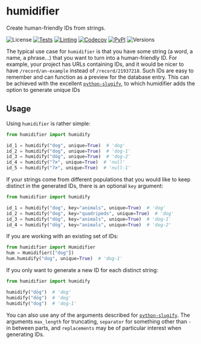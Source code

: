 # humidifier

Create human-friendly IDs from strings.

![License](https://img.shields.io/github/license/fmatter/humidifier)
[![Tests](https://img.shields.io/github/actions/workflow/status/fmatter/humidifier/tests.yml?branch=main&label=tests)](https://github.com/fmatter/humidifier/actions/workflows/tests.yml)
[![Linting](https://img.shields.io/github/actions/workflow/status/fmatter/humidifier/lint.yml?branch=main&label=linting)](https://github.com/fmatter/humidifier/actions/workflows/lint.yml)
[![Codecov](https://img.shields.io/codecov/c/github/fmatter/humidifier)](https://app.codecov.io/gh/fmatter/humidifier/)
[![PyPI](https://img.shields.io/pypi/v/humidifier.svg)](https://pypi.org/project/humidifier)
![Versions](https://img.shields.io/pypi/pyversions/humidifier)

The typical use case for `humidifier` is that you have some string (a word, a name, a phrase...) that you want to turn into a human-friendly ID.
For example, your project has URLs containing IDs, and it would be nicer to have `/record/an-example` instead of `/record/21937218`.
Such IDs are easy to remember and can function as a preview for the database entry.
This can be achieved with the excellent [`python-slugify`](https://github.com/un33k/python-slugify), to which humidifier adds the option to generate unique IDs


## Usage
Using `humidifier` is rather simple:

```python
from humidifier import humidify

id_1 = humidify("dog", unique=True)  # 'dog'
id_2 = humidify("dog", unique=True)  # 'dog-1'
id_3 = humidify("dög", unique=True)  # 'dog-2'
id_4 = humidify("ʔɚ", unique=True)  # 'null'
id_5 = humidify("ʔɚ", unique=True)  # 'null-1'
```

If your strings come from different populations that you would like to keep distinct in the generated IDs, there is an optional `key` argument:

```python
from humidifier import humidify

id_1 = humidify("dog", key="animals", unique=True)  # 'dog'
id_2 = humidify("dog", key="quadripeds", unique=True)  # 'dog'
id_3 = humidify("dög", key="animals", unique=True)  # 'dog-1'
id_4 = humidify("dög", key="animals", unique=True)  # 'dog-2'
```

If you are working with an existing set of IDs:

```python
from humidifier import Humidifier
hum = Humidifier(["dog"])
hum.humidify("dog", unique=True)  # 'dog-1'
```

If you only want to generate a new ID for each distinct string:

```python
from humidifier import humidify

humidify("dög")  # 'dog'
humidify("dög")  # 'dog'
humidify("dog")  # 'dog-1'
```

You can also use any of the arguments described for [`python-slugify`](https://github.com/un33k/python-slugify).
The arguments `max_length` for truncating, `separator` for something other than `-` in between parts, and `replacements` may be of particular interest when generating IDs.